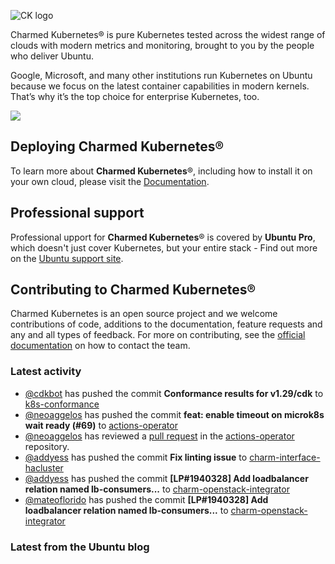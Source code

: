 ![CK logo](https://assets.ubuntu.com/v1/451d4cf4-Charmed+Kubernetes_RGB_onWhite_2022.svg)

Charmed Kubernetes® is pure Kubernetes tested across the widest range of clouds with modern metrics and monitoring, brought to you by the people who deliver Ubuntu.

Google, Microsoft, and many other institutions run Kubernetes on Ubuntu because we focus on the latest container capabilities in modern kernels. That’s why it’s the top choice for enterprise Kubernetes, too.

![](https://assets.ubuntu.com/v1/843c77b6-juju-at-a-glace.svg)

## Deploying Charmed Kubernetes®

To learn more about **Charmed Kubernetes**®, including how to install it on your own cloud, please visit the [Documentation][docs].

## Professional support

Professional upport for **Charmed Kubernetes**® is covered by **Ubuntu Pro**, which doesn't just cover Kubernetes, but your entire stack - Find out more on the [Ubuntu support site](https://ubuntu.com/support).

## Contributing to Charmed Kubernetes®

Charmed Kubernetes is an open source project and we welcome contributions of code, additions to the documentation, feature requests and any and all types of feedback. For more on contributing, see the [official documentation][get-in-touch] on how to contact the team.

<!-- LINKS -->
[docs]: https://ubuntu.com/kubernetes/docs
[get-in-touch]: https://ubuntu.com/kubernetes/docs/get-in-touch

### Latest activity

<!-- activity starts -->
 - [@cdkbot](https://github.com/cdkbot) has pushed the commit **Conformance results for v1.29/cdk** to [k8s-conformance](https://github.com/charmed-kubernetes/k8s-conformance)
 - [@neoaggelos](https://github.com/neoaggelos) has pushed the commit **feat: enable timeout on microk8s wait ready (#69)** to [actions-operator](https://github.com/charmed-kubernetes/actions-operator)
 - [@neoaggelos](https://github.com/neoaggelos) has reviewed a [pull request](https://github.com/charmed-kubernetes/actions-operator/pull/69) in the [actions-operator](https://github.com/charmed-kubernetes/actions-operator) repository.
 - [@addyess](https://github.com/addyess) has pushed the commit **Fix linting issue** to [charm-interface-hacluster](https://github.com/charmed-kubernetes/charm-interface-hacluster)
 - [@addyess](https://github.com/addyess) has pushed the commit **[LP#1940328] Add loadbalancer relation named lb-consumers...** to [charm-openstack-integrator](https://github.com/charmed-kubernetes/charm-openstack-integrator)
 - [@mateoflorido](https://github.com/mateoflorido) has pushed the commit **[LP#1940328] Add loadbalancer relation named lb-consumers...** to [charm-openstack-integrator](https://github.com/charmed-kubernetes/charm-openstack-integrator)
<!-- activity ends -->

<!-- roadmap starts -->

<!-- roadmap ends -->

### Latest from the Ubuntu blog

<!-- blog starts -->

<!-- blog ends -->
